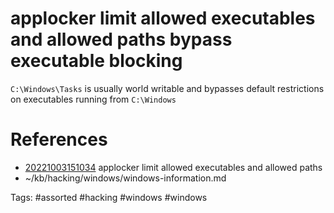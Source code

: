# applocker limit allowed executables and allowed paths bypass executable blocking
`C:\Windows\Tasks` is usually world writable and bypasses default restrictions on executables running from `C:\Windows`

# References
- [20221003151034](/zet/20221003151034/README.md) applocker limit allowed executables and allowed paths
- ~/kb/hacking/windows/windows-information.md

Tags:
    #assorted #hacking #windows #windows
